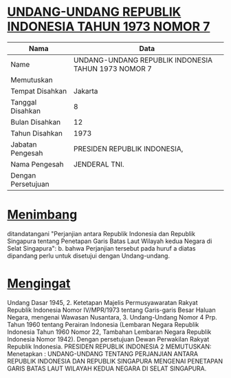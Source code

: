 # [UNDANG-UNDANG REPUBLIK INDONESIA TAHUN 1973 NOMOR 7](http://example.org/legal/document/uu/1973/7)

| Nama | Data |
| ------ | ----- |
|Name|UNDANG-UNDANG REPUBLIK INDONESIA TAHUN 1973 NOMOR 7|
|Memutuskan||
|Tempat Disahkan|Jakarta|
|Tanggal Disahkan|8|
|Bulan Disahkan|12|
|Tahun Disahkan|1973|
|Jabatan Pengesah|PRESIDEN REPUBLIK INDONESIA,|
|Nama Pengesah|JENDERAL TNI.|
|Dengan Persetujuan||
# [Menimbang](http://example.org/legal/document/uu/1973/7/menimbang)
 ditandatangani "Perjanjian antara Republik Indonesia dan Republik Singapura tentang Penetapan Garis Batas Laut Wilayah kedua Negara di Selat Singapura": b. bahwa Perjanjian tersebut pada huruf a diatas dipandang perlu untuk disetujui dengan Undang-undang.
# [Mengingat](http://example.org/legal/document/uu/1973/7/mengingat)
 Undang Dasar 1945, 2. Ketetapan Majelis Permusyawaratan Rakyat Republik Indonesia Nomor IV/MPR/1973 tentang Garis-garis Besar Haluan Negara, mengenai Wawasan Nusantara, 3. Undang-Undang Nomor 4 Prp. Tahun 1960 tentang Perairan Indonesia (Lembaran Negara Republik Indonesia Tahun 1960 Nomor 22, Tambahan Lembaran Negara Republik Indonesia Nomor 1942). Dengan persetujuan Dewan Perwakilan Rakyat Republik Indonesia. PRESIDEN REPUBLIK INDONESIA 2 MEMUTUSKAN: Menetapkan : UNDANG-UNDANG TENTANG PERJANJIAN ANTARA REPUBLIK INDONESIA DAN REPUBLIK SINGAPURA MENGENAI PENETAPAN GARIS BATAS LAUT WILAYAH KEDUA NEGARA DI SELAT SINGAPURA.